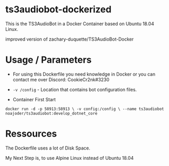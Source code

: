 # ts3audiobot-dockerized

This is the TS3AudioBot in a Docker Container based on Ubuntu 18.04 Linux.

improved version of zachary-duquette/TS3AudioBot-Docker

# Usage / Parameters

* For using this Dockerfile you need knowledge in Docker or you can contact me over Discord: CookieCr2nk#3230

* `-v /config` - Location that contains bot configuration files.

* Container First Start 

`docker run -d -p 58913:58913 \
           -v config:/config \
           --name ts3audiobot noajoder/ts3audiobot:develop_dotnet_core`


# Ressources

The Dockerfile uses a lot of Disk Space.

My Next Step is, to use Alpine Linux instead of Ubuntu 18.04


